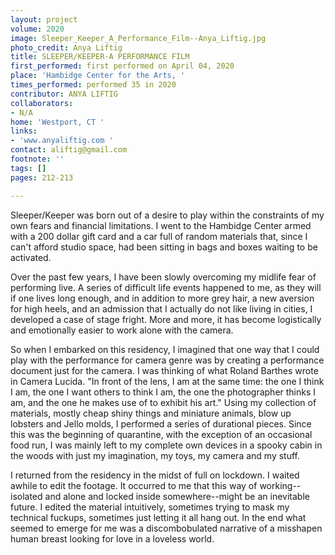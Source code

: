 ```yaml
---
layout: project
volume: 2020
image: Sleeper_Keeper_A_Performance_Film--Anya_Liftig.jpg
photo_credit: Anya Liftig
title: SLEEPER/KEEPER-A PERFORMANCE FILM
first_performed: first performed on April 04, 2020
place: 'Hambidge Center for the Arts, '
times_performed: performed 35 in 2020
contributor: ANYA LIFTIG
collaborators:
- N/A
home: 'Westport, CT '
links:
- 'www.anyaliftig.com '
contact: aliftig@gmail.com
footnote: ''
tags: []
pages: 212-213

---
```


Sleeper/Keeper was born out of a desire to play within the constraints of my own fears and financial limitations. I went to the Hambidge Center armed with a 200 dollar  gift card and a car full of random materials that, since I can't afford studio space, had been sitting in bags and boxes waiting to be activated. 

Over the past few years, I have been slowly overcoming my midlife fear of performing live. A series of difficult life events happened to me, as they will if one lives long enough, and in addition to more grey hair, a new aversion for high heels, and an admission that I actually do not like living in cities, I developed a case of stage fright. More and more, it has become logistically and emotionally easier to work alone with the camera. 

So when I embarked on this residency,  I imagined that one way that I could play with the performance for camera genre was by creating a performance document just for the camera. I was thinking of what Roland Barthes wrote in Camera Lucida. "In front of the lens, I am at the same time: the one I think I am, the one I want others to think I am, the one the photographer thinks I am, and the one he makes use of to exhibit his art." Using my collection of materials, mostly cheap shiny things and miniature animals, blow up lobsters and Jello molds, I performed a series of durational pieces. Since this was the beginning of quarantine, with the exception of an occasional food run, I was mainly left to my complete own devices in a spooky cabin in the woods with just my imagination, my toys, my camera and my stuff. 

I returned from the residency in the midst of full on lockdown. I waited awhile to edit the footage. It occurred to me that this way of working--isolated and alone and locked inside somewhere--might be an inevitable future. I edited the material intuitively, sometimes trying to mask my technical fuckups, sometimes just letting it all hang out. In the end what seemed to emerge for me was a discombobulated narrative of a misshapen human breast looking for love in a loveless world.


